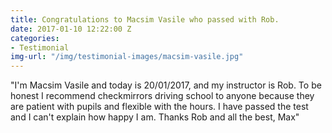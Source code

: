 ```yaml
---
title: Congratulations to Macsim Vasile who passed with Rob.
date: 2017-01-10 12:22:00 Z
categories:
- Testimonial
img-url: "/img/testimonial-images/macsim-vasile.jpg"
---
```


"I'm Macsim Vasile and today is 20/01/2017, and my instructor is Rob.  To be honest I recommend checkmirrors driving school to anyone because they are patient with pupils and flexible with the hours.  I have passed the test and I can't explain how happy I am.  Thanks Rob and all the best, Max"
